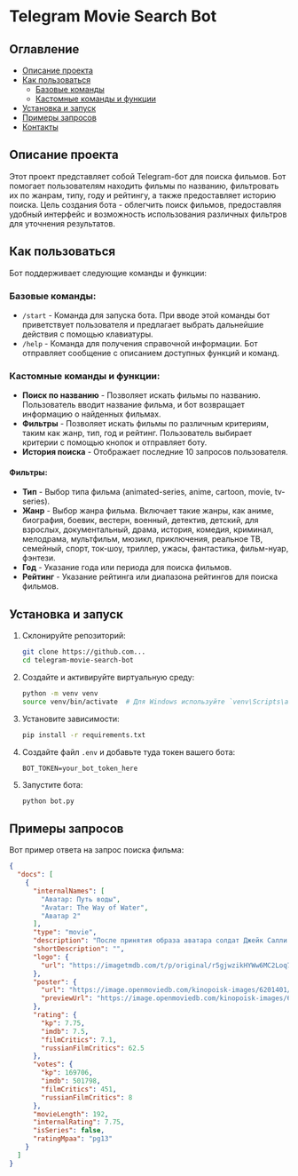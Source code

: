 # Telegram Movie Search Bot

## Оглавление
- [Описание проекта](#описание-проекта)
- [Как пользоваться](#как-пользоваться)
  - [Базовые команды](#базовые-команды)
  - [Кастомные команды и функции](#кастомные-команды-и-функции)
- [Установка и запуск](#установка-и-запуск)
- [Примеры запросов](#примеры-запросов)
- [Контакты](#контакты)

## Описание проекта

Этот проект представляет собой Telegram-бот для поиска фильмов. Бот помогает пользователям находить фильмы по названию, фильтровать их по жанрам, типу, году и рейтингу, а также предоставляет историю поиска. Цель создания бота - облегчить поиск фильмов, предоставляя удобный интерфейс и возможность использования различных фильтров для уточнения результатов.

## Как пользоваться

Бот поддерживает следующие команды и функции:

### Базовые команды:
- `/start` - Команда для запуска бота. При вводе этой команды бот приветствует пользователя и предлагает выбрать дальнейшие действия с помощью клавиатуры.
- `/help` - Команда для получения справочной информации. Бот отправляет сообщение с описанием доступных функций и команд.

### Кастомные команды и функции:
- **Поиск по названию** - Позволяет искать фильмы по названию. Пользователь вводит название фильма, и бот возвращает информацию о найденных фильмах.
- **Фильтры** - Позволяет искать фильмы по различным критериям, таким как жанр, тип, год и рейтинг. Пользователь выбирает критерии с помощью кнопок и отправляет боту.
- **История поиска** - Отображает последние 10 запросов пользователя.

#### Фильтры:
- **Тип** - Выбор типа фильма (animated-series, anime, cartoon, movie, tv-series).
- **Жанр** - Выбор жанра фильма. Включает такие жанры, как аниме, биография, боевик, вестерн, военный, детектив, детский, для взрослых, документальный, драма, история, комедия, криминал, мелодрама, мультфильм, мюзикл, приключения, реальное ТВ, семейный, спорт, ток-шоу, триллер, ужасы, фантастика, фильм-нуар, фэнтези.
- **Год** - Указание года или периода для поиска фильмов.
- **Рейтинг** - Указание рейтинга или диапазона рейтингов для поиска фильмов.

## Установка и запуск

1. Склонируйте репозиторий:
    ```sh
    git clone https://github.com...
    cd telegram-movie-search-bot
    ```

2. Создайте и активируйте виртуальную среду:
    ```sh
    python -m venv venv
    source venv/bin/activate  # Для Windows используйте `venv\Scripts\activate`
    ```

3. Установите зависимости:
    ```sh
    pip install -r requirements.txt
    ```

4. Создайте файл `.env` и добавьте туда токен вашего бота:
    ```env
    BOT_TOKEN=your_bot_token_here
    ```

5. Запустите бота:
    ```sh
    python bot.py
    ```

## Примеры запросов

Вот пример ответа на запрос поиска фильма:

```json
{
  "docs": [
    {
      "internalNames": [
        "Аватар: Путь воды",
        "Avatar: The Way of Water",
        "Аватар 2"
      ],
      "type": "movie",
      "description": "После принятия образа аватара солдат Джейк Салли становится предводителем народа на'ви и берет на себя миссию по защите новых друзей от корыстных бизнесменов с Земли. Теперь ему есть за кого бороться — с Джейком его прекрасная возлюбленная Нейтири. Когда на Пандору возвращаются до зубов вооруженные земляне, Джейк готов дать им отпор.",
      "shortDescription": "",
      "logo": {
        "url": "https://imagetmdb.com/t/p/original/r5gjwzikHYWw6MC2Loq77ZDYCeP.png"
      },
      "poster": {
        "url": "https://image.openmoviedb.com/kinopoisk-images/6201401/2e51cb8b-fd51-4166-84a2-63559733baac/orig",
        "previewUrl": "https://image.openmoviedb.com/kinopoisk-images/6201401/2e51cb8b-fd51-4166-84a2-63559733baac/x1000"
      },
      "rating": {
        "kp": 7.75,
        "imdb": 7.5,
        "filmCritics": 7.1,
        "russianFilmCritics": 62.5
      },
      "votes": {
        "kp": 169706,
        "imdb": 501798,
        "filmCritics": 451,
        "russianFilmCritics": 8
      },
      "movieLength": 192,
      "internalRating": 7.75,
      "isSeries": false,
      "ratingMpaa": "pg13"
    }
  ]
}
